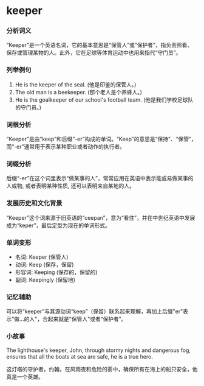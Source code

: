 # keeper

### 分析词义

  

“Keeper”是一个英语名词，它的基本意思是“保管人”或“保护者”，指负责照看、保存或管理某物的人。此外，它在足球等体育运动中也用来指代“守门员”。

  

### 列举例句

  

1.  He is the keeper of the seal. (他是印鉴的保管人。)
2.  The old man is a beekeeper. (那个老人是个养蜂人。)
3.  He is the goalkeeper of our school's football team. (他是我们学校足球队的守门员。)

  

### 词根分析

  

“Keeper”是由“keep”和后缀“-er”构成的单词。“Keep”的意思是“保持”、“保管”，而“-er”通常用于表示某种职业或者动作的执行者。

  

### 词缀分析

  

后缀“-er”在这个词里表示“做某事的人”，常常应用在英语中表示能或易做某事的人或物, 或者表明某种性质, 还可以表明来自某地的人。

  

### 发展历史和文化背景

  

“Keeper”这个词来源于旧英语的“ceepan”，意为“看住”，并在中世纪英语中发展成为“keper”，最后定型为现在的单词形式。

  

### 单词变形

  

*   名词: Keeper (保管人)
*   动词: Keep (保存，保留)
*   形容词: Keeping (保存的，保留的)
*   副词: Keepingly (保留地)

  

### 记忆辅助

  

可以将“keeper”与其源动词“keep”（保留）联系起来理解，再加上后缀"er"表示"做...的人"，合起来就是"保管人"或者“保护者”。

  

### 小故事

  

The lighthouse's keeper, John, through stormy nights and dangerous fog, ensures that all the boats at sea are safe, he is a true hero.

  

这灯塔的守护者，约翰，在风雨夜和危险的雾中，确保所有在海上的船只安全，他真是一个英雄。

